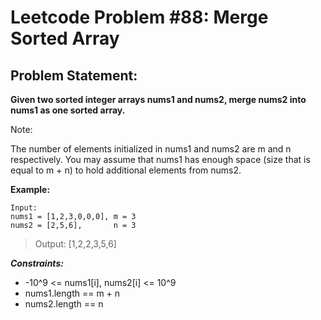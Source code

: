 # Leetcode Problem #88: Merge Sorted Array

## Problem Statement:

**Given two sorted integer arrays nums1 and nums2, merge nums2 into nums1 as one sorted array.**

Note:

The number of elements initialized in nums1 and nums2 are m and n respectively.
You may assume that nums1 has enough space (size that is equal to m + n) to hold additional elements from nums2.

**Example:**

```
Input:
nums1 = [1,2,3,0,0,0], m = 3
nums2 = [2,5,6],       n = 3
```

> Output: [1,2,2,3,5,6]
 

***Constraints:***

- -10^9 <= nums1[i], nums2[i] <= 10^9
- nums1.length == m + n
- nums2.length == n
